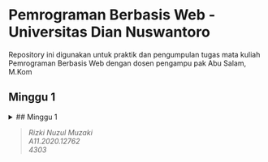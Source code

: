 # Pemrograman Berbasis Web - Universitas Dian Nuswantoro

Repository ini digunakan untuk praktik dan pengumpulan tugas mata kuliah Pemrograman Berbasis Web dengan dosen pengampu pak Abu Salam, M.Kom

## Minggu 1
<details>
    <summary>## Minggu 1</summary>
    ✅| Install Web Server (Apache, PHP, MariaDB)\
    ✅| Install Git and Push Repository to Github\
    ✅| Explore dasar-dasar HTML
</details>

> *Rizki Nuzul Muzaki\
A11.2020.12762\
4303*
